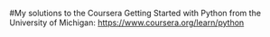 #My solutions to the Coursera Getting Started with Python from the University of Michigan: 
https://www.coursera.org/learn/python
